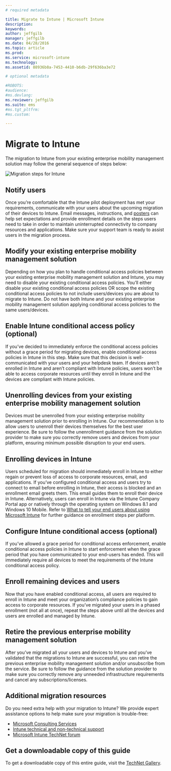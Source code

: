 ```yaml
---
# required metadata

title: Migrate to Intune | Microsoft Intune
description:
keywords:
author: jeffgilb
manager: jeffgilb
ms.date: 04/28/2016
ms.topic: article
ms.prod:
ms.service: microsoft-intune
ms.technology:
ms.assetid: 88936b8a-7453-4410-b6db-29f636ba3e72

# optional metadata

#ROBOTS:
#audience:
#ms.devlang:
ms.reviewer: jeffgilb
ms.suite: ems
#ms.tgt_pltfrm:
#ms.custom:

---
```


# Migrate to Intune


The migration to Intune from your existing enterprise mobility management solution may follow the general sequence of steps below:

![Migration steps for Intune](./media/migrate-intune-steps.png)

## Notify users

Once you’re comfortable that the Intune pilot deployment has met your requirements, communicate with your users about the upcoming migration of their devices to Intune. Email messages, instructions, and [posters](https://gallery.technet.microsoft.com/Intune-End-User-Enrollment-3a0c9b0c?WT.mc_id=Blog_Intune_General_PCIT) can help set expectations and provide enrollment details on the steps users need to take in order to maintain uninterrupted connectivity to company resources and applications. Make sure your support team is ready to assist users in the migration process.

## Modify your existing enterprise mobility management solution

Depending on how you plan to handle conditional access policies between your existing enterprise mobility management solution and Intune, you may need to disable your existing conditional access policies. You’ll either disable your existing conditional access policies OR scope the existing conditional access policies to not include users/devices you are about to migrate to Intune.  Do not have both Intune and your existing enterprise mobility management solution applying conditional access policies to the same users/devices.

## Enable Intune conditional access policy (optional)

If you’ve decided to immediately enforce the conditional access policies without a grace period for migrating devices, enable conditional access policies in Intune in this step.  Make sure that this decision is well-communicated with your users and your helpdesk team.  If devices aren’t enrolled in Intune and aren’t compliant with Intune policies, users won’t be able to access corporate resources until they enroll in Intune and the devices are compliant with Intune policies.

## Unenrolling devices from your existing enterprise mobility management solution

Devices must be unenrolled from your existing enterprise mobility management solution prior to enrolling in Intune. Our recommendation is to allow users to unenroll their devices themselves for the best user experience.  Be sure to follow the unenrollment guidance from the solution provider to make sure you correctly remove users and devices from your platform, ensuring minimum possible disruption to your end users.

## Enrolling devices in Intune

Users scheduled for migration should immediately enroll in Intune to either regain or prevent loss of access to corporate resources, email, and applications. If you’ve configured conditional access and users try to connect to email before enrolling in Intune, their access is blocked and an enrollment email greets them. This email guides them to enroll their device in Intune.  Alternatively, users can enroll in Intune via the Intune Company Portal app or natively through the operating system on Windows 8.1 and Windows 10 Mobile. Refer to [What to tell your end users about using Microsoft Intune](what-to-tell-your-end-users-about-using-microsoft-intune.md) for further guidance on enrollment steps per platform.

## Configure Intune conditional access (optional)

If you’ve allowed a grace period for conditional access enforcement, enable conditional access policies in Intune to start enforcement when the grace period that you have communicated to your end-users has ended. This will immediately require all devices to meet the requirements of the Intune conditional access policy.

## Enroll remaining devices and users

Now that you have enabled conditional access, all users are required to enroll in Intune and meet your organization’s compliance policies to gain access to corporate resources. If you’ve migrated your users in a phased enrollment (not all at once), repeat the steps above until all the devices and users are enrolled and managed by Intune.

## Retire the previous enterprise mobility management solution

After you’ve migrated all your users and devices to Intune and you’ve validated that the migrations to Intune are successful, you can retire the previous enterprise mobility management solution and/or unsubscribe from the service. Be sure to follow the guidance from the solution provider to make sure you correctly remove any unneeded infrastructure requirements and cancel any subscriptions/licenses.

## Additional migration resources

Do you need extra help with your migration to Intune? We provide expert assistance options to help make sure your migration is trouble-free:

<!--- - [Microsoft Intune Onboarding](/em/solutions/fasttrack-center-benefit-for-enterprise-mobility-suite-ems)--->
- [Microsoft Consulting Services](https://www.microsoft.com/en-us/microsoftservices/default.aspx)
- [Intune technical and non-technical support](/intune/troubleshoot/how-to-get-support-for-microsoft-intune)
- [Microsoft Intune TechNet forum](https://social.technet.microsoft.com/Forums/en-US/home?forum=microsoftintuneprod)

## Get a downloadable copy of this guide

To get a downloadable copy of this entire guide, visit the [TechNet Gallery](https://gallery.technet.microsoft.com/Migrating-to-Intune-ea439387).
